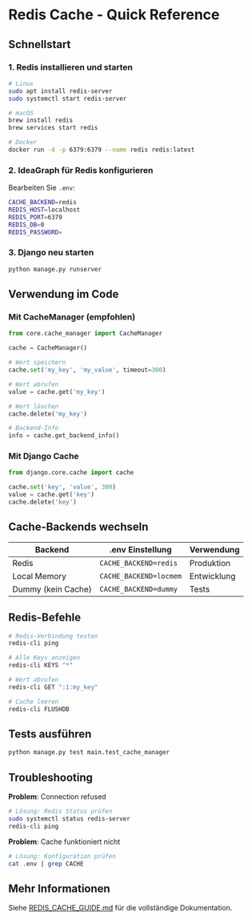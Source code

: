 # Redis Cache - Quick Reference

## Schnellstart

### 1. Redis installieren und starten

```bash
# Linux
sudo apt install redis-server
sudo systemctl start redis-server

# macOS
brew install redis
brew services start redis

# Docker
docker run -d -p 6379:6379 --name redis redis:latest
```

### 2. IdeaGraph für Redis konfigurieren

Bearbeiten Sie `.env`:

```bash
CACHE_BACKEND=redis
REDIS_HOST=localhost
REDIS_PORT=6379
REDIS_DB=0
REDIS_PASSWORD=
```

### 3. Django neu starten

```bash
python manage.py runserver
```

## Verwendung im Code

### Mit CacheManager (empfohlen)

```python
from core.cache_manager import CacheManager

cache = CacheManager()

# Wert speichern
cache.set('my_key', 'my_value', timeout=300)

# Wert abrufen
value = cache.get('my_key')

# Wert löschen
cache.delete('my_key')

# Backend-Info
info = cache.get_backend_info()
```

### Mit Django Cache

```python
from django.core.cache import cache

cache.set('key', 'value', 300)
value = cache.get('key')
cache.delete('key')
```

## Cache-Backends wechseln

| Backend | .env Einstellung | Verwendung |
|---------|------------------|------------|
| Redis | `CACHE_BACKEND=redis` | Produktion |
| Local Memory | `CACHE_BACKEND=locmem` | Entwicklung |
| Dummy (kein Cache) | `CACHE_BACKEND=dummy` | Tests |

## Redis-Befehle

```bash
# Redis-Verbindung testen
redis-cli ping

# Alle Keys anzeigen
redis-cli KEYS "*"

# Wert abrufen
redis-cli GET ":1:my_key"

# Cache leeren
redis-cli FLUSHDB
```

## Tests ausführen

```bash
python manage.py test main.test_cache_manager
```

## Troubleshooting

**Problem**: Connection refused
```bash
# Lösung: Redis Status prüfen
sudo systemctl status redis-server
redis-cli ping
```

**Problem**: Cache funktioniert nicht
```bash
# Lösung: Konfiguration prüfen
cat .env | grep CACHE
```

## Mehr Informationen

Siehe [REDIS_CACHE_GUIDE.md](REDIS_CACHE_GUIDE.md) für die vollständige Dokumentation.
